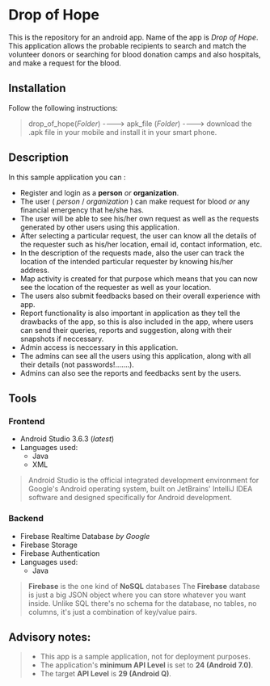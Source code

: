 # Drop of Hope
This is the repository for an android app. Name of the app is *Drop of Hope*. This application allows the probable recipients to search and match the volunteer donors or searching for blood donation camps and also hospitals, and make a request for the blood.
## Installation
Follow the following instructions:
> drop_of_hope(*Folder*) ----> apk_file (*Folder*) ----> download the .apk file in your mobile and install it in your smart phone.
## Description
In this sample application you can :
- Register and login as a **person** *or* **organization**.
- The user ( *person* / *organization* ) can make request for blood *or* any financial emergency that he/she has.
- The user will be able to see his/her own request as well as the requests generated by other users using this application.
- After selecting a particular request, the user can know all the details of the requester such as his/her location, email id, contact
   information, etc.
- In the description of the requests made, also the user can track the location of the intended particular requester by knowing his/her
   address.
- Map activity is created for that purpose which means that you can now see the location of the requester as well as your location.
- The users also submit feedbacks based on their overall experience with app.
- Report functionality is also important in application as they tell the drawbacks of the app, so this is also included in the app, where users can send their queries, reports and suggestion, along with their snapshots if neccessary.
- Admin access is neccessary in this application.
- The admins can see all the users using this application, along with all their details (not passwords!.......).
- Admins can also see the reports and feedbacks sent by the users.
## Tools
### Frontend
- Android Studio 3.6.3 (*latest*)
- Languages used:
    - Java
    - XML
> Android Studio is the official integrated development environment for Google's Android operating system, built on JetBrains' IntelliJ IDEA software and designed specifically for Android development.
### Backend
- Firebase Realtime Database *by Google*
- Firebase Storage
- Firebase Authentication
- Languages used:
    - Java
> **Firebase** is the one kind of **NoSQL** databases The **Firebase** database is just a big JSON object where you can store whatever you want inside. Unlike SQL there's no schema for the database, no tables, no columns, it's just a combination of key/value pairs.
## Advisory notes:
> - This app is a sample application, not for deployment purposes.
> - The application's **minimum API Level** is set to **24 (Android 7.0)**.
> - The target **API Level** is **29 (Android Q)**.